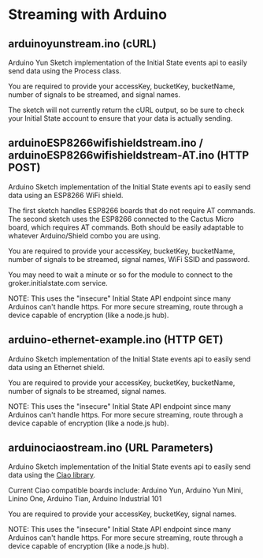 # Streaming with Arduino

arduinoyunstream.ino (cURL)
--------------------

Arduino Yun Sketch implementation of the Initial State events api to easily send data using the Process class.

You are required to provide your accessKey, bucketKey, bucketName, number of signals to be streamed, and signal names.

The sketch will not currently return the cURL output, so be sure to check your Initial State account to ensure that your data is actually sending.

arduinoESP8266wifishieldstream.ino / arduinoESP8266wifishieldstream-AT.ino (HTTP POST)
---------------------------

Arduino Sketch implementation of the Initial State events api to easily send data using an ESP8266 WiFi shield.

The first sketch handles ESP8266 boards that do not require AT commands. The second sketch uses the ESP8266 connected to the Cactus Micro board, which requires AT commands. Both should be easily adaptable to whatever Arduino/Shield combo you are using.

You are required to provide your accessKey, bucketKey, bucketName, number of signals to be streamed, signal names, WiFi SSID and password.

You may need to wait a minute or so for the module to connect to the groker.initialstate.com service.

NOTE: This uses the "insecure" Initial State API endpoint since many Arduinos can't handle https. For more secure streaming, route through a device capable of encryption (like a node.js hub).

arduino-ethernet-example.ino (HTTP GET)
---------------------------

Arduino Sketch implementation of the Initial State events api to easily send data using an Ethernet shield.

You are required to provide your accessKey, bucketKey, bucketName, number of signals to be streamed, signal names.

NOTE: This uses the "insecure" Initial State API endpoint since many Arduinos can't handle https. For more secure streaming, route through a device capable of encryption (like a node.js hub).

arduinociaostream.ino (URL Parameters)
---------------------------

Arduino Sketch implementation of the Initial State events api to easily send data using the [Ciao library](http://www.arduino.org/learning/tutorials/advanced-guides/ciao).

Current Ciao compatible boards include: Arduino Yun, Arduino Yun Mini, Linino One, Arduino Tian, Arduino Industrial 101

You are required to provide your accessKey, bucketKey, signal names.

NOTE: This uses the "insecure" Initial State API endpoint since many Arduinos can't handle https. For more secure streaming, route through a device capable of encryption (like a node.js hub).

